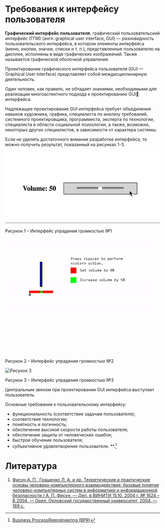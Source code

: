 # Требования к интерфейсу пользователя

**Графический интерфе́йс пользователя**, графический пользовательский интерфейс (ГПИ) (англ. graphical user interface, GUI) — разновидность пользовательского интерфейса, в котором элементы интерфейса (меню, кнопки, значки, списки и т. п.), представленные пользователю на дисплее, исполнены в виде графических изображений. Также называется графической оболочкой управления.

Проектирование графического интерфейса пользователя (GUI — Graphical User
Interface) представляет собой междисциплинарную деятельность.

Один человек, как правило, не обладает знаниями,
необходимыми для реализации многоаспектного подхода к проектированию GUI
интерфейса. 

Надлежащее проектирование GUI интерфейса требует объединения навыков 
художника, графика, специалиста по анализу требований, системного
 проектировщика, программиста, эксперта по технологии, специалиста в области социальной
психологии, а также, возможно, некоторых других специалистов, в зависимости от
характера системы.

Если не уделять достаточного внмания разработке интерфейса, то можно получить результат, 
показанный на рисунках 1-3.

![Рисунок 1](img/volume1.gif) 

<p id="text-center">Рисунок 1 – Интерфейс упрадения громкостью №1</p>

![Рисунок 2](img/volume2.gif) 

<p id="text-center">Рисунок 2 – Интерфейс упрадения громкостью №2</p>

![Рисунок 3](img/volume3.gif) 

<p id="text-center">Рисунок 3 – Интерфейс упрадения громкостью №3</p>

Центральным звеном при проектировании GUI интерфейса выступает пользователь.

Основные требования к пользовательскому интерфейсу:
+ функциональность (соответствие задачам пользователя);
+ соответствие технологии;
+ понятность и логичность;
+ обеспечение высокой скорости работы пользователя;
+ обеспечение защиты от человеческих ошибок;
+ быстрое обучение пользователя;
+ субъективное удовлетворение пользователя.
 **.[^4]
 



[^1]:
    <a href ="https://www.iso.org/obp/ui/#iso:std:iso-iec:2382:ed-1:v1:en" >ISO/IEC 2382:2015 Information technology</a>
[^2]: [Systems Analysis Design UML](http://www.saigontech.edu.vn/faculty/huynq/SAD/Systems_Analysis_Design_UML_5th%20ed.pdf)
[^3]: [Business Process Management](https://bpm.com/what-is-bpm)
[^4]: [Business ProcessReengineering (BPR)](https://www.gao.gov/assets/80/76302.pdf)

# Литература

1. [Фисун А. П., Гращенко Л. А. и др. Теоретические и практические основы человеко-компьютерного взаимодействия: базовые понятия человеко-компьютерных систем в информатике и информационной безопасности / А. П. Фисун. — Деп. в ВИНИТИ 15.10. 2004 г. № 1624 – В 2004. — Орел: Орловский государственный университет, 2004. — 169 с.](files/book_hci_basics.djvu)